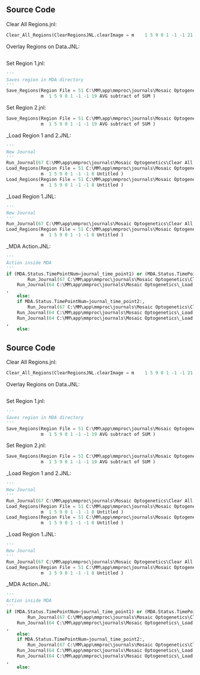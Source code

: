 <!-- content below automatically generated by doc_jnl.py -->
Source Code
-----------
Clear All Regions.jnl:
```python
Clear_All_Regions(ClearRegionsJNL.clearImage = m	1 5 9 0 1 -1 -1 21 Targeted Illumination)
```

Overlay Regions on Data.JNL:
```python

```

Set Region 1.jnl:
```python
'''
Saves region in MDA directory
'''
Save_Regions(Region File = 51 C:\MM\app\mmproc\journals\Mosaic Optogenetics\1.rgn,
             m	1 5 9 0 1 -1 -1 19 AVG subtract of SUM )
```

Set Region 2.jnl:
```python
Save_Regions(Region File = 51 C:\MM\app\mmproc\journals\Mosaic Optogenetics\2.rgn,
             m	1 5 9 0 1 -1 -1 19 AVG subtract of SUM )
```

_Load Region 1 and 2.JNL:
```python
'''
New Journal
'''
Run_Journal(67 C:\MM\app\mmproc\journals\Mosaic Optogenetics\Clear All Regions.jnl)
Load_Regions(Region File = 51 C:\MM\app\mmproc\journals\Mosaic Optogenetics\1.rgn,
             m	1 5 9 0 1 -1 -1 8 Untitled )
Load_Regions(Region File = 51 C:\MM\app\mmproc\journals\Mosaic Optogenetics\2.rgn,
             m	1 5 9 0 1 -1 -1 8 Untitled )
```

_Load Region 1.JNL:
```python
'''
New Journal
'''
Run_Journal(67 C:\MM\app\mmproc\journals\Mosaic Optogenetics\Clear All Regions.jnl)
Load_Regions(Region File = 51 C:\MM\app\mmproc\journals\Mosaic Optogenetics\1.rgn,
             m	1 5 9 0 1 -1 -1 8 Untitled )
```

_MDA Action.JNL:
```python
'''
Action inside MDA
'''
if (MDA.Status.TimePointNum=journal_time_point1) or (MDA.Status.TimePointNum=journal_time_point3):,
        Run_Journal(67 C:\MM\app\mmproc\journals\Mosaic Optogenetics\Clear All Regions.jnl)
    Run_Journal(64 C:\MM\app\mmproc\journals\Mosaic Optogenetics\_Load Region 1.jnl)
,
    else:
    if MDA.Status.TimePointNum=journal_time_point2:,
        Run_Journal(67 C:\MM\app\mmproc\journals\Mosaic Optogenetics\Clear All Regions.jnl)
    Run_Journal(64 C:\MM\app\mmproc\journals\Mosaic Optogenetics\_Load Region 1.jnl)
    Run_Journal(64 C:\MM\app\mmproc\journals\Mosaic Optogenetics\_Load Region 2.jnl)
,
    else:


```
<!-- content below automatically generated by C:\MM\app\mmproc\journals\doc_jnl.py -->
Source Code
-----------
Clear All Regions.jnl:
```python
Clear_All_Regions(ClearRegionsJNL.clearImage = m	1 5 9 0 1 -1 -1 21 Targeted Illumination)
```

Overlay Regions on Data.JNL:
```python

```

Set Region 1.jnl:
```python
'''
Saves region in MDA directory
'''
Save_Regions(Region File = 51 C:\MM\app\mmproc\journals\Mosaic Optogenetics\1.rgn,
             m	1 5 9 0 1 -1 -1 19 AVG subtract of SUM )
```

Set Region 2.jnl:
```python
Save_Regions(Region File = 51 C:\MM\app\mmproc\journals\Mosaic Optogenetics\2.rgn,
             m	1 5 9 0 1 -1 -1 19 AVG subtract of SUM )
```

_Load Region 1 and 2.JNL:
```python
'''
New Journal
'''
Run_Journal(67 C:\MM\app\mmproc\journals\Mosaic Optogenetics\Clear All Regions.jnl)
Load_Regions(Region File = 51 C:\MM\app\mmproc\journals\Mosaic Optogenetics\1.rgn,
             m	1 5 9 0 1 -1 -1 8 Untitled )
Load_Regions(Region File = 51 C:\MM\app\mmproc\journals\Mosaic Optogenetics\2.rgn,
             m	1 5 9 0 1 -1 -1 8 Untitled )
```

_Load Region 1.JNL:
```python
'''
New Journal
'''
Run_Journal(67 C:\MM\app\mmproc\journals\Mosaic Optogenetics\Clear All Regions.jnl)
Load_Regions(Region File = 51 C:\MM\app\mmproc\journals\Mosaic Optogenetics\1.rgn,
             m	1 5 9 0 1 -1 -1 8 Untitled )
```

_MDA Action.JNL:
```python
'''
Action inside MDA
'''
if (MDA.Status.TimePointNum=journal_time_point1) or (MDA.Status.TimePointNum=journal_time_point3):,
        Run_Journal(67 C:\MM\app\mmproc\journals\Mosaic Optogenetics\Clear All Regions.jnl)
    Run_Journal(64 C:\MM\app\mmproc\journals\Mosaic Optogenetics\_Load Region 1.jnl)
,
    else:
    if MDA.Status.TimePointNum=journal_time_point2:,
        Run_Journal(67 C:\MM\app\mmproc\journals\Mosaic Optogenetics\Clear All Regions.jnl)
    Run_Journal(64 C:\MM\app\mmproc\journals\Mosaic Optogenetics\_Load Region 1.jnl)
    Run_Journal(64 C:\MM\app\mmproc\journals\Mosaic Optogenetics\_Load Region 2.jnl)
,
    else:


```
